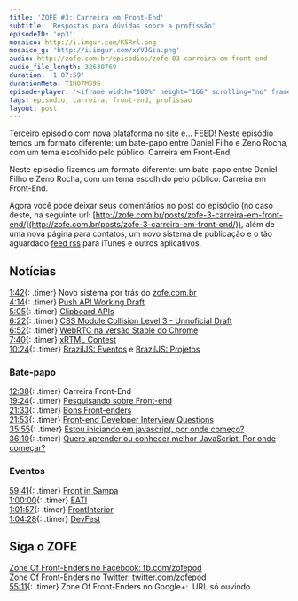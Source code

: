 ```yaml
---
title: 'ZOFE #3: Carreira em Front-End'
subtitle: 'Respostas para dúvidas sobre a profissão'
episodeID: 'ep3'
mosaico: http://i.imgur.com/K5Rrl.png
mosaico_g: 'http://i.imgur.com/xYVJGsa.png'
audio: http://zofe.com.br/episodios/zofe-03-carreira-em-front-end
audio_file_length: 32638769
duration: '1:07:59'
durationMeta: T1H07M59S
episode-player: '<iframe width="100%" height="166" scrolling="no" frameborder="no" src="https://w.soundcloud.com/player/?url=https%3A//api.soundcloud.com/tracks/155517497%3Fsecret_token%3Ds-3DZIw&amp;color=ff5500&amp;auto_play=false&amp;hide_related=true&amp;show_artwork=true&amp;show_comments=false&amp;show_user=false&amp;show_reposts=false"></iframe>'
tags: episodio, carreira, front-end, profissao
layout: post
---
```



Terceiro episódio com nova plataforma no site e… FEED! Neste episódio temos um formato diferente: um bate-papo entre Daniel Filho e Zeno Rocha, com um tema escolhido pelo público: Carreira em Front-End.
<!-- excerpt -->

Neste episódio fizemos um formato diferente: um bate-papo entre Daniel Filho e Zeno Rocha, com um tema escolhido pelo público: Carreira em Front-End.

Agora você pode deixar seus comentários no post do episódio (no caso deste, na seguinte url: [http://zofe.com.br/posts/zofe-3-carreira-em-front-end/](http://zofe.com.br/posts/zofe-3-carreira-em-front-end/)), além de uma nova página para contatos, um novo sistema de publicação e o tão aguardado [feed rss](http://zofe.com.br/feed/podcast.xml) para iTunes e outros aplicativos.

## Notícias

[1:42](#t=0:1:42){: .timer} Novo sistema por trás do [zofe.com.br](http://zofe.com.br)<br>
[4:14](#t=0:4:14){: .timer} [Push API Working Draft](http://www.w3.org/TR/2012/WD-push-api-20121018/)<br>
[5:05](#t=0:5:05){: .timer} [Clipboard APIs](http://www.w3.org/TR/clipboard-apis/)<br>
[6:22](#t=0:6:22){: .timer} [CSS Module Collision Level 3 - Unnoficial Draft](http://lists.w3.org/Archives/Public/www-archive/2012Oct/att-0120/Overview.html)<br>
[6:52](#t=0:6:52){: .timer} [WebRTC na versão Stable do Chrome](https://plus.google.com/113817074606039822053/posts/8sfcXcTAbwD)<br>
[7:40](#t=0:7:40){: .timer} [xRTML Contest](http://contest.xrtml.org/)<br>
[10:24](#t=0:10:24){: .timer} [BrazilJS: Eventos](http://braziljs.org/eventos) e [BrazilJS: Projetos](http://braziljs.org/projetos)<br>

### Bate-papo

[12:38](#t=0:12:38){: .timer} Carreira Front-End<br>
[19:24](#t=0:19:24){: .timer} [Pesquisando sobre Front-end](http://danielfilho.info/blog/pesquisando-sobre-front-end/)<br>
[21:33](#t=0:21:33){: .timer} [Bons Front-enders](https://github.com/leobetosouza/bons-front-enders)<br>
[21:53](#t=0:21:53){: .timer} [Front-end Developer Interview Questions](https://github.com/darcyclarke/Front-end-Developer-Interview-Questions)<br>
[35:55](#t=0:35:55){: .timer} [Estou iniciando em javascript, por onde começo?](http://javascriptbrasil.com/artigos/estou-iniciando-em-javascript-por-onde-comeco)<br>
[36:10](#t=0:36:10){: .timer} [Quero aprender ou conhecer melhor JavaScript. Por onde começar?](http://www.luiztiago.com/post/34760239764/quero-aprender-ou-conhecer-melhor-javascript-por-onde)<br>

### Eventos

[59:41](#t=0:59:41){: .timer} [Front in Sampa](http://www.frontinsampa.com.br/)<br>
[1:00:00](#t=1:00:00){: .timer} [EATI](http://www.cafw.ufsm.br/eati/2012/)<br>
[1:01:57](#t=1:01:57){: .timer} [FrontInterior](http://www.frontinterior.com.br)<br>
[1:04:28](#t=1:04:28){: .timer} [DevFest](http://devfest.com.br)<br>


## Siga o ZOFE

[Zone Of Front-Enders no Facebook: fb.com/zofepod](http://fb.com/zofepod/ "ZOFE no Facebook: fb.com/zofepod")<br>
[Zone Of Front-Enders no Twitter: twitter.com/zofepod](http://twitter.com/zofepod/ "ZOFE no Twitter")<br>
[55:11](#t=0:55:11){: .timer} Zone Of Front-Enders no Google+: &nbsp;URL só ouvindo.
